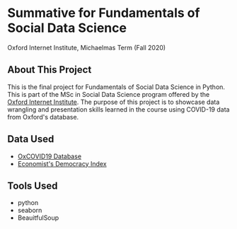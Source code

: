 # Summative for Fundamentals of Social Data Science
Oxford Internet Institute, Michaelmas Term (Fall 2020)

## About This Project
This is the final project for Fundamentals of Social Data Science in Python. This is part of the MSc in Social Data Science program offered by the [Oxford Internet Institute](https://www.oii.ox.ac.uk/study/msc-in-social-data-science/). The purpose of this project is to showcase data wrangling and presentation skills learned in the course using COVID-19 data from Oxford's database.

## Data Used
* [OxCOVID19 Database](https://covid19.eng.ox.ac.uk/database.html)
* [Economist's Democracy Index](https://www.eiu.com/topic/democracy-index)


## Tools Used
* python
* seaborn
* BeauitfulSoup